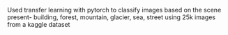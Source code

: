 Used transfer learning with pytorch to classify images based on the scene present- building, forest, mountain, glacier, sea, street using 25k images from a kaggle dataset
